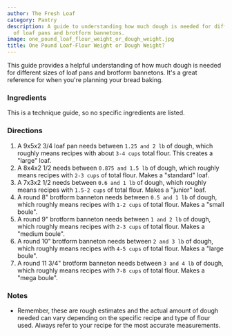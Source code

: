 ```yaml
---
author: The Fresh Loaf
category: Pantry
description: A guide to understanding how much dough is needed for different sizes
  of loaf pans and brotform bannetons.
image: one_pound_loaf_flour_weight_or_dough_weight.jpg
title: One Pound Loaf-Flour Weight or Dough Weight?
---
```


This guide provides a helpful understanding of how much dough is needed for different sizes of loaf pans and brotform bannetons. It's a great reference for when you're planning your bread baking.

### Ingredients

This is a technique guide, so no specific ingredients are listed.

### Directions

1. A 9x5x2 3/4 loaf pan needs between `1.25 and 2 lb` of dough, which roughly means recipes with about `3-4 cups` total flour. This creates a "large" loaf.
2. A 8x4x2 1/2 needs between `0.875 and 1.5 lb` of dough, which roughly means recipes with `2-3 cups` of total flour. Makes a "standard" loaf.
3. A 7x3x2 1/2 needs between `0.6 and 1 lb` of dough, which roughly means recipes with `1.5-2 cups` of total flour. Makes a "junior" loaf.
4. A round 8" brotform banneton needs between `0.5 and 1 lb` of dough, which roughly means recipes with `1-2 cups` of total flour. Makes a "small boule".
5. A round 9" brotform banneton needs between `1 and 2 lb` of dough, which roughly means recipes with `2-3 cups` of total flour. Makes a "medium boule".
6. A round 10" brotform banneton needs between `2 and 3 lb` of dough, which roughly means recipes with `4-5 cups` of total flour. Makes a "large boule".
7. A round 11 3/4" brotform banneton needs between `3 and 4 lb` of dough, which roughly means recipes with `7-8 cups` of total flour. Makes a "mega boule".

### Notes

- Remember, these are rough estimates and the actual amount of dough needed can vary depending on the specific recipe and type of flour used. Always refer to your recipe for the most accurate measurements.